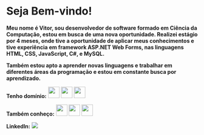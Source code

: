 # Seja Bem-vindo!

**Meu nome é Vitor, sou desenvolvedor de software formado em Ciência da Computação, estou em busca de uma nova oportunidade. Realizei estágio por 4 meses, onde tive a oportunidade de aplicar meus conhecimentos e tive experiência em framework ASP.NET Web Forms, nas linguagens HTML, CSS, JavaScript, C#, e MySQL.**

**Também estou apto a aprender novas linguagens e trabalhar em diferentes áreas da programação e estou em constante busca por aprendizado.**

**Tenho domínio:**
<img src="https://cdn.jsdelivr.net/gh/devicons/devicon@latest/icons/csharp/csharp-original.svg" width="30" height="30"/>
<img src="https://cdn.jsdelivr.net/gh/devicons/devicon@latest/icons/html5/html5-original.svg" width="30" height="30"/>
<img src="https://cdn.jsdelivr.net/gh/devicons/devicon@latest/icons/css3/css3-original.svg" width="30" height="30"/>



**Também conheço:**
<img src="https://cdn.jsdelivr.net/gh/devicons/devicon@latest/icons/javascript/javascript-original.svg" width="30" height="30"/>
<img src="https://cdn.jsdelivr.net/gh/devicons/devicon@latest/icons/java/java-original-wordmark.svg" width="30" height="30"/>
<img src="https://cdn.jsdelivr.net/gh/devicons/devicon@latest/icons/python/python-original-wordmark.svg" width="30" height="30"/>



**Linkedln:**
<a href="https://www.linkedin.com/in/vitor-zampronha/"><img src="https://img.shields.io/badge/linkedin-%230077B5.svg?style=for-the-badge&logo=linkedin&logoColor=white" target="_blank"></a>
